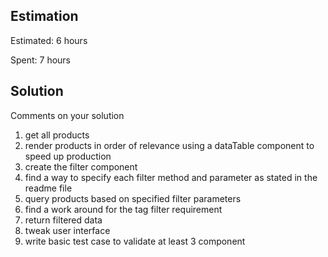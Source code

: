 Estimation
----------
Estimated: 6 hours

Spent: 7 hours


Solution
--------
Comments on your solution
1. get all products
2. render products in order of relevance using a dataTable component to speed up production
3. create the filter component
4. find a way to specify each filter method and parameter as stated in the readme file
5. query products based on specified filter parameters
6. find a work around for the tag filter requirement
7. return filtered data
8. tweak user interface
9. write basic test case to validate at least 3 component